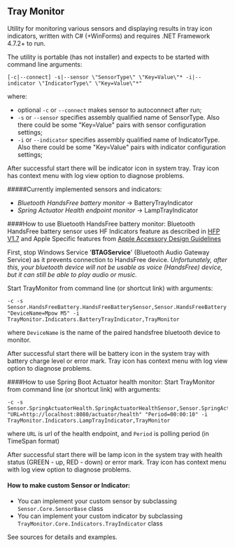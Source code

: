 ## Tray Monitor

Utility for monitoring various sensors and displaying results in tray icon indicators, written with C# (+WinForms) and requires .NET Framework 4.7.2+ to run.

The utility is portable (has not installer) and expects to be started with command line arguments:

    [-c|--connect] -s|--sensor \"SensorType\" \"Key=Value\"* -i|--indicator \"IndicatorType\" \"Key=Value\"*"

where:
* optional `-c` or `--connect` makes sensor to autoconnect after run;
* `-s` or `--sensor` specifies assembly qualified name of SensorType. Also there could be some "Key=Value" pairs with sensor configuration settings;
* `-i` or `--indicator` specifies assembly qualified name of IndicatorType. Also there could be some "Key=Value" pairs with indicator configuration settings;

After successful start there will be indicator icon in system tray. 
Tray icon has context menu with log view option to diagnose problems.

#####Currently implemented sensors and indicators:
* _Bluetooth HandsFree battery monitor_ -> BatteryTrayIndicator
* _Spring Actuator Health endpoint monitor_ -> LampTrayIndicator

####How to use Bluetooth HandsFree battery monitor:
Bluetooth HandsFree battery sensor uses HF Indicators feature as described in [HFP V1.7](https://www.bluetooth.org/docman/handlers/downloaddoc.ashx?doc_id=292287) and Apple Specific features from [Apple Accessory Design Guidelines](https://developer.apple.com/accessories/Accessory-Design-Guidelines.pdf)   

First, stop Windows Service '**BTAGService**' (Bluetooth Audio Gateway Service) as it prevents connection to HandsFree device.
_Unfortunately, after this, your bluetooth device will not be usable as voice (HandsFree) device, but it can still be able to play audio or music._  

Start TrayMonitor from command line (or shortcut link) with arguments: 

    -c -s Sensor.HandsFreeBattery.HandsFreeBatterySensor,Sensor.HandsFreeBattery "DeviceName=Mpow M5" -i TrayMonitor.Indicators.BatteryTrayIndicator,TrayMonitor
    
where `DeviceName` is the name of the paired handsfree bluetooth device to monitor.

After successful start there will be battery icon in the system tray with battery charge level or error mark. Tray icon has context menu with log view option to diagnose problems.

####How to use Spring Boot Actuator health monitor:
Start TrayMonitor from command line (or shortcut link) with arguments: 

    -c -s Sensor.SpringActuatorHealth.SpringActuatorHealthSensor,Sensor.SpringActuatorHealth "URL=http://localhost:8080/actuator/health" "Period=00:00:10" -i TrayMonitor.Indicators.LampTrayIndicator,TrayMonitor
    
where `URL` is url of the health endpoint, and `Period` is polling period (in TimeSpan format) 

After successful start there will be lamp icon in the system tray with health status (GREEN - up, RED - down) or error mark. Tray icon has context menu with log view option to diagnose problems.

#### How to make custom Sensor or Indicator:
* You can implement your custom sensor by subclassing `Sensor.Core.SensorBase` class
* You can implement your custom indicator by subclassing `TrayMonitor.Core.Indicators.TrayIndicator` class

See sources for details and examples.
